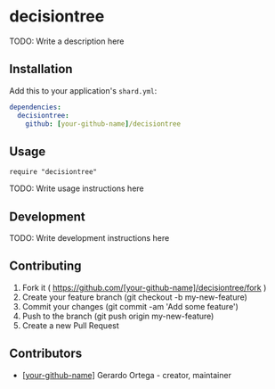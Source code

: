 # decisiontree

TODO: Write a description here

## Installation


Add this to your application's `shard.yml`:

```yaml
dependencies:
  decisiontree:
    github: [your-github-name]/decisiontree
```


## Usage


```crystal
require "decisiontree"
```


TODO: Write usage instructions here

## Development

TODO: Write development instructions here

## Contributing

1. Fork it ( https://github.com/[your-github-name]/decisiontree/fork )
2. Create your feature branch (git checkout -b my-new-feature)
3. Commit your changes (git commit -am 'Add some feature')
4. Push to the branch (git push origin my-new-feature)
5. Create a new Pull Request

## Contributors

- [[your-github-name]](https://github.com/[your-github-name]) Gerardo Ortega - creator, maintainer
